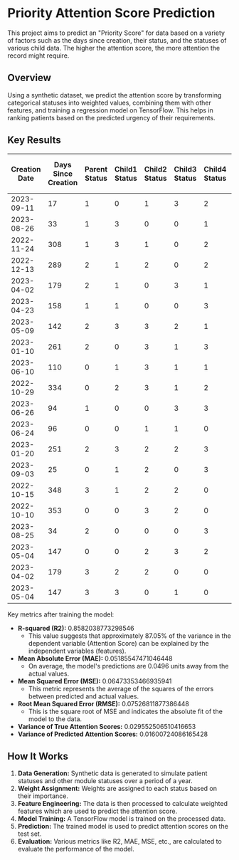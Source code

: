 # Priority Attention Score Prediction

This project aims to predict an "Priority Score" for data based on a variety of factors such as the days since creation, their status, and the statuses of various child data. The higher the attention score, the more attention the record might require.

## Overview

Using a synthetic dataset, we predict the attention score by transforming categorical statuses into weighted values, combining them with other features, and training a regression model on TensorFlow. This helps in ranking patients based on the predicted urgency of their requirements.

## Key Results
|Creation Date|Days Since Creation|Parent Status|Child1 Status|Child2 Status|Child3 Status|Child4 Status|Child5 Status|Weighted Days Since Creation|Weighted Parent Status|Weighted Child1 Status|Weighted Child2 Status|Weighted Child3 Status|Weighted Child4 Status|Weighted Child5 Status|Priority Score (Attention Score)|Predicted Priority Score|
|-------------|-------------------|-------------|-------------|-------------|-------------|-------------|-------------|----------------------------|----------------------|----------------------|----------------------|----------------------|----------------------|----------------------|--------------------------------|------------------------|
|2023-09-11   |17                 |1            |0            |1            |3            |2            |1            |0.009315                    |0.120                 |0.015                 |0.040                 |0.010                 |0.025                 |0.040                 |0.708333                        |0.656048                |
|2023-08-26   |33                 |1            |3            |0            |0            |1            |1            |0.018082                    |0.120                 |0.010                 |0.015                 |0.015                 |0.040                 |0.040                 |0.666667                        |0.637899                |
|2022-11-24   |308                |1            |3            |1            |0            |2            |2            |0.168767                    |0.120                 |0.010                 |0.040                 |0.015                 |0.025                 |0.025                 |0.645833                        |0.621230                |
|2022-12-13   |289                |2            |1            |2            |0            |2            |1            |0.158356                    |0.075                 |0.040                 |0.025                 |0.015                 |0.025                 |0.040                 |0.583333                        |0.495786                |
|2023-04-02   |179                |2            |1            |0            |3            |1            |1            |0.098082                    |0.075                 |0.040                 |0.015                 |0.010                 |0.040                 |0.040                 |0.583333                        |0.497784                |
|2023-04-23   |158                |1            |1            |0            |0            |3            |0            |0.086575                    |0.120                 |0.040                 |0.015                 |0.015                 |0.010                 |0.015                 |0.562500                        |0.567729                |
|2023-05-09   |142                |2            |3            |3            |2            |1            |1            |0.077808                    |0.075                 |0.010                 |0.010                 |0.025                 |0.040                 |0.040                 |0.500000                        |0.478082                |
|2023-01-10   |261                |2            |0            |3            |1            |3            |1            |0.143014                    |0.075                 |0.015                 |0.010                 |0.040                 |0.010                 |0.040                 |0.458333                        |0.453264                |
|2023-06-10   |110                |0            |1            |3            |1            |1            |3            |0.060274                    |0.045                 |0.040                 |0.010                 |0.040                 |0.040                 |0.010                 |0.437500                        |0.378995                |
|2022-10-29   |334                |0            |2            |3            |1            |2            |1            |0.183014                    |0.045                 |0.025                 |0.010                 |0.040                 |0.025                 |0.040                 |0.437500                        |0.382849                |
|2023-06-26   |94                 |1            |0            |0            |3            |3            |3            |0.051507                    |0.120                 |0.015                 |0.015                 |0.010                 |0.010                 |0.010                 |0.416667                        |0.514782                |
|2023-06-24   |96                 |0            |0            |1            |1            |0            |3            |0.052603                    |0.045                 |0.015                 |0.040                 |0.040                 |0.015                 |0.010                 |0.354167                        |0.359646                |
|2023-01-20   |251                |2            |3            |2            |2            |3            |0            |0.137534                    |0.075                 |0.010                 |0.025                 |0.025                 |0.010                 |0.015                 |0.333333                        |0.396326                |
|2023-09-03   |25                 |0            |1            |2            |0            |3            |0            |0.013699                    |0.045                 |0.040                 |0.025                 |0.015                 |0.010                 |0.015                 |0.291667                        |0.318809                |
|2022-10-15   |348                |3            |1            |2            |2            |0            |0            |0.190685                    |0.030                 |0.025                 |0.025                 |0.015                 |0.015                 |0.015                 |0.291667                        |0.287373                |
|2022-10-10   |353                |0            |0            |3            |2            |0            |1            |0.193425                    |0.045                 |0.015                 |0.010                 |0.025                 |0.015                 |0.040                 |0.291667                        |0.323153                |
|2023-08-25   |34                 |2            |0            |0            |0            |3            |0            |0.018630                    |0.075                 |0.015                 |0.015                 |0.015                 |0.010                 |0.015                 |0.270833                        |0.370571                |
|2023-05-04   |147                |0            |0            |2            |3            |2            |0            |0.080548                    |0.045                 |0.015                 |0.025                 |0.010                 |0.025                 |0.015                 |0.229167                        |0.301750                |
|2023-04-02   |179                |3            |2            |2            |0            |0            |0            |0.098082                    |0.030                 |0.025                 |0.025                 |0.015                 |0.015                 |0.015                 |0.187500                        |0.258929                |
|2023-05-04   |147                |3            |3            |0            |1            |0            |0            |0.080548                    |0.030                 |0.010                 |0.015                 |0.040                 |0.015                 |0.015                 |0.187500                        |0.258929                |

Key metrics after training the model:
- **R-squared (R2):** 0.8582038773298546
  - This value suggests that approximately 87.05% of the variance in the dependent variable (Attention Score) can be explained by the independent variables (features). 
- **Mean Absolute Error (MAE):** 0.05185547471046448
  - On average, the model's predictions are 0.0496 units away from the actual values.
- **Mean Squared Error (MSE):** 0.06473353466935941
  - This metric represents the average of the squares of the errors between predicted and actual values.
- **Root Mean Squared Error (RMSE):** 0.07526811877386448
  - This is the square root of MSE and indicates the absolute fit of the model to the data.
- **Variance of True Attention Scores:** 0.029552506510416653
- **Variance of Predicted Attention Scores:** 0.01600724086165428

## How It Works

1. **Data Generation:** Synthetic data is generated to simulate patient statuses and other module statuses over a period of a year.
2. **Weight Assignment:** Weights are assigned to each status based on their importance.
3. **Feature Engineering:** The data is then processed to calculate weighted features which are used to predict the attention score.
4. **Model Training:** A TensorFlow model is trained on the processed data.
5. **Prediction:** The trained model is used to predict attention scores on the test set.
6. **Evaluation:** Various metrics like R2, MAE, MSE, etc., are calculated to evaluate the performance of the model.

